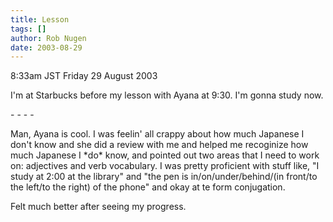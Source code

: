 ```yaml
---
title: Lesson
tags: []
author: Rob Nugen
date: 2003-08-29
---
```


<p class=date>8:33am JST Friday 29 August 2003</p>

<p>I'm at Starbucks before my lesson with Ayana at 9:30.  I'm gonna
study now.</p>

<p>- - - -</p>

<p>Man, Ayana is cool.  I was feelin' all crappy about how much
Japanese I don't know and she did a review with me and helped me
recoginize how much Japanese I *do* know, and pointed out two areas
that I need to work on: adjectives and verb vocabulary.  I was pretty
proficient with stuff like, "I study at 2:00 at the library" and "the
pen is in/on/under/behind/(in front/to the left/to the right) of the
phone" and okay at te form conjugation.</p>

<p>Felt much better after seeing my progress.</p>
